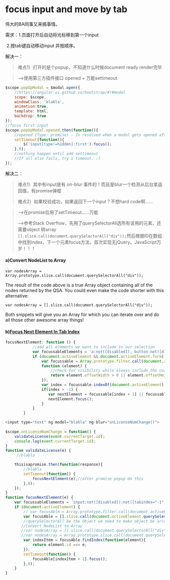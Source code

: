 # focus input and move by tab

伟大的BA同事又来搞事情。

需求：1.页面打开后自动将光标移到第一个input

​	     2.按tab键自动移动input 并按顺序。

解决一：

> 难点1）打开的是个popup，不知道什么时候document ready render完毕

> -->使用第三方插件接口 opened + 万能settimeout

```javascript
$scope.popUpModal = $modal.open({
    //https://angular-ui.github.io/bootstrap/#!#modal
    scope: $scope,
    windowClass: 'blabla',
    animation:true,
    template: html,
    backdrop: true
});
//focus first input
$scope.popUpModal.opened.then(function(){
    //opened (Type: promise) - Is resolved when a modal gets opened after downloading content's template and resolving all variables.
    setTimeout(function(){
        $('input[type!=hidden]:first').focus();
    },0);
    //nothing happen until add settimeout 
    //If all else fails, try a timeout. :)
});
```

解决二：

> 难点1）其中有input是有 on-blur 事件的！而且是blur一个检测从后台拿返回值，有promise弹框
>
> 难点2）如果校验成功，如果返回下一个input？不想hard code啊……

> —>在promise后用了setTimeout……万能
>
> -->参考Stack Overflow，先用了querySelectorAll选所有该用的元素，还需要object 转array     `[].slice.call(document.querySelectorAll("div"));`然后根据ID在数组中找到index，下一个元素focus方法，首次实现无jQuery。JavaScript万岁！！！

#### a)Convert NodeList to Array

```
var nodesArray = Array.prototype.slice.call(document.querySelectorAll("div"));
```

The result of the code above is a true Array object containing all of the nodes returned by the QSA.  You could even make the code shorter with this alternative:

```
var nodesArray = [].slice.call(document.querySelectorAll("div"));
```

Both snippets will give you an Array for which you can iterate over and do all those other awesome array things!

#### b)[Focus Next Element In Tab Index](https://stackoverflow.com/questions/7208161/focus-next-element-in-tab-index)

```javascript
focusNextElement: function () {
            //add all elements we want to include in our selection
            var focussableElements = 'a:not([disabled]), button:not([disabled]), input[type=text]:not([disabled]), [tabindex]:not([disabled]):not([tabindex="-1"])';
            if (document.activeElement && document.activeElement.form) {
                var focussable = Array.prototype.filter.call(document.activeElement.form.querySelectorAll(focussableElements),
                function (element) {
                    //check for visibility while always include the current activeElement 
                    return element.offsetWidth > 0 || element.offsetHeight > 0 || element === document.activeElement
                });
                var index = focussable.indexOf(document.activeElement);
                if(index > -1) {
                   var nextElement = focussable[index + 1] || focussable[0];
                   nextElement.focus();
                }                    
            }
        }
```

```javascript
<input type="text" ng-model="blabla" ng-blur="onLicenseNumChange()">
    
$scope.onLicenseNumChange = function() {
    validateLicense(event.currentTarget.id);
    console.log(event.currentTarget.id);
}
function validateLicense(e) {
     //blabla

    thisisapromise.then(function(response){
        //blabla
        setTimeout(function() {
            focusNextElement(e);//after promise popup do this
        },0);
    });
}
function focusNextElement(e) {
    var focussableElements = 'input:not([disabled]):not([tabindex="-1"]),select:not([disabled]):not([tabindex="-1"]),textarea:not([disabled]):not([tabindex="-1"]),md-checkbox:not([disabled]):not([tabindex="-1"]),button:not([disabled]):not([tabindex="-1"])';
    if (document.activeElement) {
        // var focusAble = Array.prototype.filter.call(document.activeElement.querySelectorAll(focussableElements),
        var focusAble = [].slice.call(document.activeElement.querySelectorAll(focussableElements));
        //querySelectorAll be the Object we need to make object be array
       //Convert NodeList to Array
       //var nodesArray = [].slice.call(document.querySelectorAll("div"));
       //var nodesArray = Array.prototype.slice.call(document.querySelectorAll("div"));
        var indexItem = focusAble.findIndex(function(element){
            return element.id === e;
        });
        setTimeout(function() {
            focusAble[indexItem + 1].focus();
        },0);
    }
}
```

